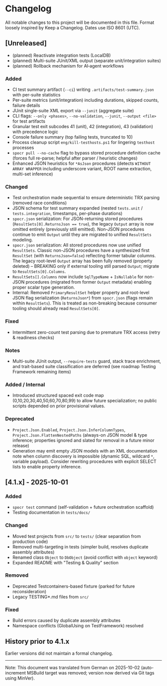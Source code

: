 # Changelog

All notable changes to this project will be documented in this file.
Format loosely inspired by Keep a Changelog. Dates use ISO 8601 (UTC).

## [Unreleased]

- (planned) Reactivate integration tests (LocalDB)
- (planned) Multi-suite JUnit/XML output (separate unit/integration suites)
- (planned) Rollback mechanism for AI‑agent workflows

### Added

- CI test summary artifact (`--ci`) writing `.artifacts/test-summary.json` with per-suite statistics
- Per-suite metrics (unit/integration) including durations, skipped counts, failure details
- JUnit single-suite XML export via `--junit` (aggregate suite)
- CLI flags: `--only <phases>`, `--no-validation`, `--junit`, `--output <file>` for test artifacts
- Granular test exit subcodes 41 (unit), 42 (integration), 43 (validation) with precedence logic
- Console failure summary (top failing tests, truncated to 10)
- Process cleanup script `eng/kill-testhosts.ps1` for lingering `testhost` processes
- `spocr pull --no-cache` flag to bypass stored procedure definition cache (forces full re-parse; helpful after parser / heuristic changes)
- Enhanced JSON heuristics for `*AsJson` procedures (detects `WITHOUT ARRAY WRAPPER` including underscore variant, ROOT name extraction, multi-set inference)

### Changed

- Test orchestration made sequential to ensure deterministic TRX parsing (removed race conditions)
- JSON schema for test summary expanded (nested `tests.unit` / `tests.integration`, timestamps, per-phase durations)
- `spocr.json` serialization: For JSON-returning stored procedures (`ResultSets[0].ReturnsJson == true`), the legacy `Output` array is now omitted entirely (previously still emitted). Non-JSON procedures continue to emit `Output` until they are migrated to unified `ResultSets` modeling.
- `spocr.json` serialization: All stored procedures now use unified `ResultSets`. Classic non-JSON procedures have a synthesized first `ResultSet` (with `ReturnsJson=false`) reflecting former tabular columns. The legacy root-level `Output` array has been fully removed (property deleted) – BREAKING only if external tooling still parsed `Output`; migrate to `ResultSets[0].Columns`.
- `ResultSets[].Columns` now include `SqlTypeName` + `IsNullable` for non-JSON procedures (migrated from former `Output` metadata) enabling proper scalar type generation.
- Internal: Removed `PrimaryResultSet` helper property and root-level JSON flag serialization (`ReturnsJson*`) from `spocr.json` (flags remain within `ResultSets`). This is treated as non-breaking because consumer tooling should already read `ResultSets[0]`.

### Fixed

- Intermittent zero-count test parsing due to premature TRX access (retry & readiness checks)

### Notes

- Multi-suite JUnit output, `--require-tests` guard, stack trace enrichment, and trait-based suite classification are deferred (see roadmap Testing Framework remaining items)

### Added / Internal

- Introduced structured spaced exit code map (0,10,20,30,40,50,60,70,80,99) to allow future specialization; no public scripts depended on prior provisional values.

### Deprecated

- `Project.Json.Enabled`, `Project.Json.InferColumnTypes`, `Project.Json.FlattenNestedPaths` (always-on JSON model & type inference; properties ignored and slated for removal in a future minor release)
- Generation may emit empty JSON models with an XML documentation note when column discovery is impossible (dynamic SQL, wildcard `*`, variable payload). Consider rewriting procedures with explicit SELECT lists to enable property inference.

## [4.1.x] - 2025-10-01

### Added

- `spocr test` command (self-validation + future orchestration scaffold)
- Testing documentation in `tests/docs/`

### Changed

- Moved test projects from `src/` to `tests/` (clear separation from production code)
- Removed multi-targeting in tests (simpler build, resolves duplicate assembly attributes)
- Renamed class `Object` to `DbObject` (avoid conflict with `object` keyword)
- Expanded README with "Testing & Quality" section

### Removed

- Deprecated Testcontainers-based fixture (parked for future reconsideration)
- Legacy TESTING\*.md files from `src/`

### Fixed

- Build errors caused by duplicate assembly attributes
- Namespace conflicts (GlobalUsing on TestFramework) resolved

## History prior to 4.1.x

Earlier versions did not maintain a formal changelog.

---

Note: This document was translated from German on 2025-10-02 (auto-increment MSBuild target was removed; version now derived via Git tags using MinVer).
